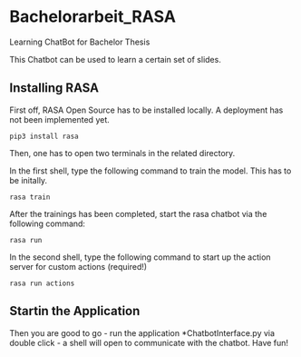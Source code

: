 # Bachelorarbeit_RASA
Learning ChatBot for Bachelor Thesis 

This Chatbot can be used to learn a certain set of slides. 

## Installing RASA
First off, RASA Open Source has to be installed locally. A deployment has not been implemented yet. 

```shell
pip3 install rasa
```

Then, one has to open two terminals in the related directory. 

In the first shell, type the following command to train the model. This has to be initally.

```shell
rasa train
```
After the trainings has been completed, start the rasa chatbot via the following command:
```shell
rasa run 
```

In the second shell, type the following command to start up the action server for custom actions (required!)

```shell
rasa run actions
```

## Startin the Application
Then you are good to go - run the application *ChatbotInterface.py via double click - a shell will open to communicate with the chatbot. Have fun! 

